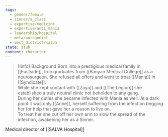 ```yaml
---
tags:
  - gender/female
  - sinner/a_class
  - expertise/medicine
  - expertise/anti_mania
  - leadership/hospital
  - meta/antagonist
  - west_district/salva
state: stub
content: character
---
```

>[!info] Background
>Born into a prestigious medical family in [[Eastside]], Iron graduates from [[Banyan Medical College]] as a neurosurgeon. She refused all offers and went to treat [[Mania]] in [[Syndicate]].  
>While she kept contact with [[Zoya]] and [[The Legion]] she established a truly neutral clinic not beholden to any gang.  
>During her duties she became infected with Mania as well. At a dark point it was only [[Anne]], herself suffering from the infection begging her for help that gave her a reason to live on.  
>To treat her she cut off her own arm to slow the spread of the infection, awakening her as a Sinner. 



Medical director of [[SALVA Hospital]]